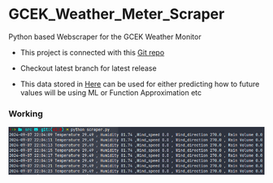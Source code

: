 # GCEK_Weather_Meter_Scraper

Python based Webscraper for the GCEK Weather Monitor

- This project is connected with this [Git repo](https://github.com/aruncs31s/ESP32_MeshNet_For_Node_To_Gateway_Communication)

- Checkout latest branch for latest release

- This data stored in [Here](src/readings/) can be used for either predicting how to future values will be using ML or Function Approximation etc

### Working

![image](./images/working.png?raw=true)
